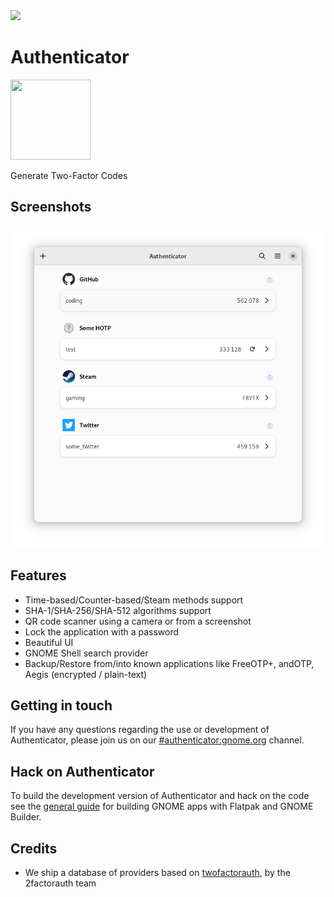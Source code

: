 <a href="https://flathub.org/apps/details/com.belmoussaoui.Authenticator">
<img src="https://flathub.org/assets/badges/flathub-badge-i-en.png" width="190px" />
</a>

# Authenticator

<img src="https://gitlab.gnome.org/bilelmoussaoui/authenticator/raw/master/data/icons/com.belmoussaoui.Authenticator.svg" width="128px" height="128px" />

<p>Generate Two-Factor Codes</p>

## Screenshots

<div align="center">
    <img src="./data/screenshots/screenshot1.png" />
</div>


## Features
 - Time-based/Counter-based/Steam methods support
 - SHA-1/SHA-256/SHA-512 algorithms support
 - QR code scanner using a camera or from a screenshot
 - Lock the application with a password
 - Beautiful UI
 - GNOME Shell search provider
 - Backup/Restore from/into known applications like FreeOTP+, andOTP, Aegis (encrypted / plain-text)

## Getting in touch

If you have any questions regarding the use or development of Authenticator, please join us on our [#authenticator:gnome.org](https://matrix.to/#/#authenticator:gnome.org) channel.

## Hack on Authenticator

To build the development version of Authenticator and hack on the code
see the [general guide](https://wiki.gnome.org/Newcomers/BuildProject)
for building GNOME apps with Flatpak and GNOME Builder.

## Credits

- We ship a database of providers based on [twofactorauth](https://github.com/2factorauth/twofactorauth), by the 2factorauth team
